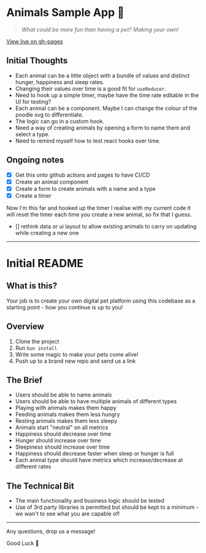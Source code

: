 # Animals Sample App 🐩

> _What could be more fun than having a pet? Making your own!_

[View live on gh-pages](https://matt123miller.github.io/bots-frontend-animal-test)

## Initial Thoughts

- Each animal can be a little object with a bundle of values and distinct hunger, happiness and sleep rates.
- Changing their values over time is a good fit for `useReducer`.
- Need to hook up a simple timer, maybe have the time rate editable in the UI for testing?
- Each animal can be a component. Maybe I can change the colour of the poodle svg to differentiate.
- The logic can go in a custom hook.
- Need a way of creating animals by opening a form to name them and select a type.
- Need to remind myself how to test react hooks over time.

## Ongoing notes

- [x] Get this onto github actions and pages to have CI/CD
- [x] Create an animal component
- [x] Create a form to create animals with a name and a type
- [x] Create a timer

Now I'm this far and hooked up the timer I realise with my current code it will reset the timer each time you create a new animal, so fix that I guess.

- [] rethink data or ui layout to allow existing animals to carry on updating while creating a new one

---

# Initial README

## What is this?

Your job is to create your own digital pet platform using this codebase as a starting point - how you continue is up to you!

## Overview

1. Clone the project
2. Run `bun install`
3. Write some magic to make your pets come alive!
4. Push up to a brand new repo and send us a link

## The Brief

- Users should be able to name animals
- Users should be able to have multiple animals of different types
- Playing with animals makes them happy
- Feeding animals makes them less hungry
- Resting animals makes them less sleepy
- Animals start "neutral" on all metrics
- Happiness should decrease over time
- Hunger should increase over time
- Sleepiness should increase over time
- Happiness should decrease faster when sleep or hunger is full
- Each animal type should have metrics which increase/decrease at different rates

## The Technical Bit

- The main functionality and business logic should be tested
- Use of 3rd party libraries is permitted but should be kept to a minimum - we wan't to see what you are capable of!

---

Any questions, drop us a message!

Good Luck 🚀
